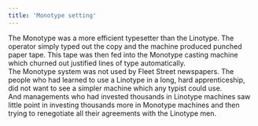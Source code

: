 ```yaml
---
title: 'Monotype setting'
---
```


The Monotype was a more efficient typesetter than the Linotype. The operator simply typed out the copy and the machine produced punched paper tape. This tape was then fed into the Monotype casting machine which churned out justified lines of type automatically.  
The Monotype system was not used by Fleet Street newspapers. The people who had learned to use a Linotype in a long, hard apprenticeship, did not want to see a simpler machine which any typist could use.  
And managements who had invested thousands in Linotype machines saw little point in investing thousands more in Monotype machines and then trying to renegotiate all their agreements with the Linotype men.